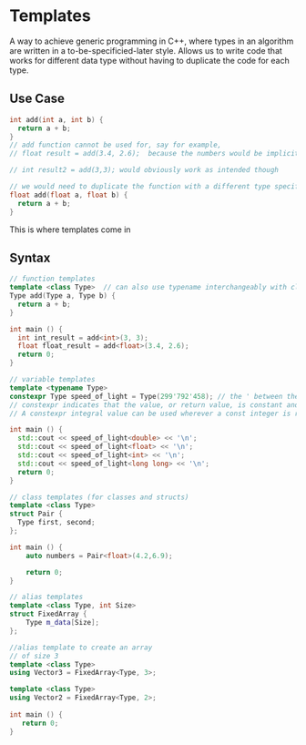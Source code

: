 # Templates
A way to achieve generic programming in C++, where types in an algorithm are written in a to-be-specificied-later style. Allows us to write code that works for different data type without having to duplicate the code for each type.

## Use Case
```cpp
int add(int a, int b) {
  return a + b;
}
// add function cannot be used for, say for example, 
// float result = add(3.4, 2.6);  because the numbers would be implicitly converted to int before being passed to our function, thereby giving us an undesired result

// int result2 = add(3,3); would obviously work as intended though

// we would need to duplicate the function with a different type specification
float add(float a, float b) {
  return a + b;
}
```
This is where templates come in

## Syntax
```cpp
// function templates
template <class Type>  // can also use typename interchangeably with class
Type add(Type a, Type b) {
  return a + b;
}

int main () {
  int int_result = add<int>(3, 3);
  float float_result = add<float>(3.4, 2.6);
  return 0;
}
```

```cpp
// variable templates
template <typename Type>  
constexpr Type speed_of_light = Type(299'792'458); // the ' between the words are digit separators (just makes the number more readable)
// constexpr indicates that the value, or return value, is constant and, where possible, is computed at compile time. 
// A constexpr integral value can be used wherever a const integer is required, such as in template arguments and array declarations.

int main () {
  std::cout << speed_of_light<double> << '\n';
  std::cout << speed_of_light<float> << '\n';
  std::cout << speed_of_light<int> << '\n';
  std::cout << speed_of_light<long long> << '\n';
  return 0;
}
```

```cpp
// class templates (for classes and structs)
template <class Type>  
struct Pair {
  Type first, second;
};

int main () {
    auto numbers = Pair<float>(4.2,6.9);

    return 0;
}
```

```cpp
// alias templates
template <class Type, int Size>
struct FixedArray {
    Type m_data[Size];
};

//alias template to create an array
// of size 3
template <class Type>
using Vector3 = FixedArray<Type, 3>;

template <class Type>
using Vector2 = FixedArray<Type, 2>;
 
int main () {
   return 0;
}
```
